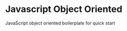 Javascript Object Oriented
============================

JavaScript object oriented boilerplate for quick start
